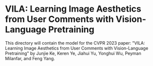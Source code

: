 # VILA: Learning Image Aesthetics from User Comments with Vision-Language Pretraining

This directory will contain the model for the CVPR 2023 paper: "VILA: Learning
Image Aesthetics from User Comments with Vision-Language Pretraining" by Junjie
Ke, Keren Ye, Jiahui Yu, Yonghui Wu, Peyman Milanfar, and Feng Yang.

